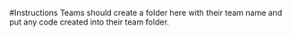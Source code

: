   #Instructions
Teams should create a folder here with their team name and put any code created into their team folder. 
